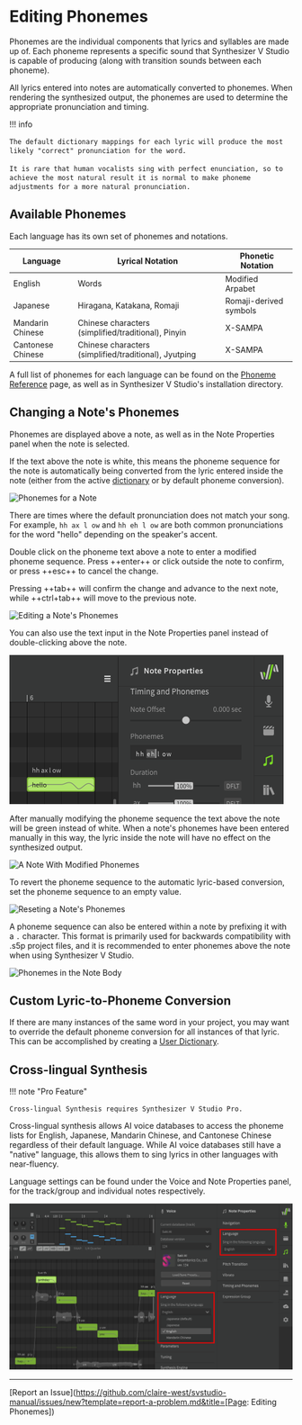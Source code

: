 # Editing Phonemes

Phonemes are the individual components that lyrics and syllables are made up of. Each phoneme represents a specific sound that Synthesizer V Studio is capable of producing (along with transition sounds between each phoneme).

All lyrics entered into notes are automatically converted to phonemes. When rendering the synthesized output, the phonemes are used to determine the appropriate pronunciation and timing.

!!! info

    The default dictionary mappings for each lyric will produce the most likely "correct" pronunciation for the word.

    It is rare that human vocalists sing with perfect enunciation, so to achieve the most natural result it is normal to make phoneme adjustments for a more natural pronunciation.

## Available Phonemes

Each language has its own set of phonemes and notations.

|Language|Lyrical Notation|Phonetic Notation|
|---|---|---|
|English|Words|Modified Arpabet|
|Japanese|Hiragana, Katakana, Romaji|Romaji-derived symbols|
|Mandarin Chinese|Chinese characters (simplified/traditional), Pinyin|X-SAMPA|
|Cantonese Chinese|Chinese characters (simplified/traditional), Jyutping|X-SAMPA|

A full list of phonemes for each language can be found on the [Phoneme Reference](../phonemes.md) page, as well as in Synthesizer V Studio's installation directory.

## Changing a Note's Phonemes
Phonemes are displayed above a note, as well as in the Note Properties panel when the note is selected.

If the text above the note is white, this means the phoneme sequence for the note is automatically being converted from the lyric entered inside the note (either from the active [dictionary](../advanced/user-dictionaries.md) or by default phoneme conversion).

![Phonemes for a Note](../img/note-properties/phonemes.png)

There are times where the default pronunciation does not match your song. For example, `hh ax l ow` and `hh eh l ow` are both common pronunciations for the word "hello" depending on the speaker's accent.

Double click on the phoneme text above a note to enter a modified phoneme sequence. Press ++enter++ or click outside the note to confirm, or press ++esc++ to cancel the change.

Pressing ++tab++ will confirm the change and advance to the next note, while ++ctrl+tab++ will move to the previous note.

![Editing a Note's Phonemes](../img/note-properties/phoneme-editing.png)

You can also use the text input in the Note Properties panel instead of double-clicking above the note.

![Editing a Note's Phonemes](../img/note-properties/phoneme-editing-2.png)

After manually modifying the phoneme sequence the text above the note will be green instead of white. When a note's phonemes have been entered manually in this way, the lyric inside the note will have no effect on the synthesized output.

![A Note With Modified Phonemes](../img/note-properties/phoneme-edited.png)

To revert the phoneme sequence to the automatic lyric-based conversion, set the phoneme sequence to an empty value.

![Reseting a Note's Phonemes](../img/note-properties/phoneme-reset.png)

A phoneme sequence can also be entered within a note by prefixing it with a `.` character. This format is primarily used for backwards compatibility with .s5p project files, and it is recommended to enter phonemes above the note when using Synthesizer V Studio.

![Phonemes in the Note Body](../img/note-properties/phonemes-in-note.png)

## Custom Lyric-to-Phoneme Conversion
If there are many instances of the same word in your project, you may want to override the default phoneme conversion for all instances of that lyric. This can be accomplished by creating a [User Dictionary](../advanced/user-dictionaries.md).

## Cross-lingual Synthesis

!!! note "Pro Feature"

    Cross-lingual Synthesis requires Synthesizer V Studio Pro.

Cross-lingual synthesis allows AI voice databases to access the phoneme lists for English, Japanese, Mandarin Chinese, and Cantonese Chinese regardless of their default language. While AI voice databases still have a "native" language, this allows them to sing lyrics in other languages with near-fluency.

Language settings can be found under the Voice and Note Properties panel, for the track/group and individual notes respectively.

![Cross-lingual Settings](../img/ai-functions/cross-lingual.png)

---

[Report an Issue](https://github.com/claire-west/svstudio-manual/issues/new?template=report-a-problem.md&title=[Page: Editing Phonemes])